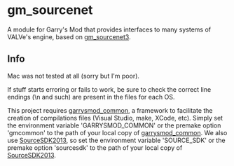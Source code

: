 # gm_sourcenet

A module for Garry's Mod that provides interfaces to many systems of VALVe's engine, based on [gm_sourcenet3][1].

## Info

Mac was not tested at all (sorry but I'm poor).

If stuff starts erroring or fails to work, be sure to check the correct line endings (\n and such) are present in the files for each OS.

This project requires [garrysmod_common][2], a framework to facilitate the creation of compilations files (Visual Studio, make, XCode, etc). Simply set the environment variable 'GARRYSMOD_COMMON' or the premake option 'gmcommon' to the path of your local copy of [garrysmod_common][2]. We also use [SourceSDK2013][3], so set the environment variable 'SOURCE_SDK' or the premake option 'sourcesdk' to the path of your local copy of [SourceSDK2013][3].


  [1]: http://christopherthorne.googlecode.com/svn/trunk/gm_sourcenet3
  [2]: https://bitbucket.org/danielga/garrysmod_common
  [3]: https://github.com/ValveSoftware/source-sdk-2013
